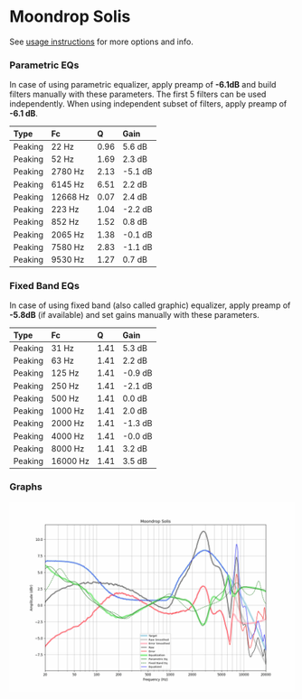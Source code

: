 # Moondrop Solis
See [usage instructions](https://github.com/jaakkopasanen/AutoEq#usage) for more options and info.

### Parametric EQs
In case of using parametric equalizer, apply preamp of **-6.1dB** and build filters manually
with these parameters. The first 5 filters can be used independently.
When using independent subset of filters, apply preamp of **-6.1 dB**.

| Type    | Fc       |    Q | Gain    |
|:--------|:---------|:-----|:--------|
| Peaking | 22 Hz    | 0.96 | 5.6 dB  |
| Peaking | 52 Hz    | 1.69 | 2.3 dB  |
| Peaking | 2780 Hz  | 2.13 | -5.1 dB |
| Peaking | 6145 Hz  | 6.51 | 2.2 dB  |
| Peaking | 12668 Hz | 0.07 | 2.4 dB  |
| Peaking | 223 Hz   | 1.04 | -2.2 dB |
| Peaking | 852 Hz   | 1.52 | 0.8 dB  |
| Peaking | 2065 Hz  | 1.38 | -0.1 dB |
| Peaking | 7580 Hz  | 2.83 | -1.1 dB |
| Peaking | 9530 Hz  | 1.27 | 0.7 dB  |

### Fixed Band EQs
In case of using fixed band (also called graphic) equalizer, apply preamp of **-5.8dB**
(if available) and set gains manually with these parameters.

| Type    | Fc       |    Q | Gain    |
|:--------|:---------|:-----|:--------|
| Peaking | 31 Hz    | 1.41 | 5.3 dB  |
| Peaking | 63 Hz    | 1.41 | 2.2 dB  |
| Peaking | 125 Hz   | 1.41 | -0.9 dB |
| Peaking | 250 Hz   | 1.41 | -2.1 dB |
| Peaking | 500 Hz   | 1.41 | 0.0 dB  |
| Peaking | 1000 Hz  | 1.41 | 2.0 dB  |
| Peaking | 2000 Hz  | 1.41 | -1.3 dB |
| Peaking | 4000 Hz  | 1.41 | -0.0 dB |
| Peaking | 8000 Hz  | 1.41 | 3.2 dB  |
| Peaking | 16000 Hz | 1.41 | 3.5 dB  |

### Graphs
![](./Moondrop%20Solis.png)